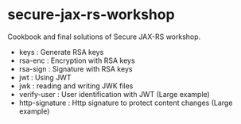 # secure-jax-rs-workshop
Cookbook and final solutions of Secure JAX-RS workshop.

- keys : Generate RSA keys
- rsa-enc : Encryption with RSA keys
- rsa-sign : Signature with RSA keys
- jwt : Using JWT
- jwk : reading and writing JWK files
- verify-user : User identification with JWT (Large example)
- http-signature : Http signature to protect content changes (Large example)
